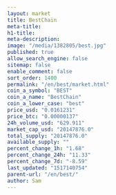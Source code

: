 ```yaml
---
layout: market
title: BestChain
meta-title: 
h1-title: 
meta-description: 
image: "/media/1382805/best.jpg"
published: true
allow_search_engine: false
sitemap: false
enable_comment: false
sort_order: 1400
permalink: "/en/best/market.html"
coin_a_symbol: "BEST"
coin_a_name: "BestChain"
coin_a_lower_case: "best"
price_usd: "0.0161231"
price_btc: "0.00000137"
24h_volume_usd: "629.911"
market_cap_usd: "20147876.0"
total_supply: "20147876.0"
available_supply: ""
percent_change_1h: "1.68"
percent_change_24h: "11.33"
percent_change_7d: "-8.59"
last_updated: "1517140754"
parent-url: "/en/best/"
author: Sam
---
```


